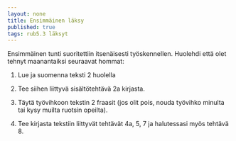 ```yaml
---
layout: none
title: Ensimmäinen läksy
published: true
tags: rub5.3 läksyt
---
```

Ensimmäinen tunti suoritettiin itsenäisesti työskennellen. Huolehdi että olet tehnyt maanantaiksi seuraavat hommat:

1. Lue ja suomenna teksti 2 huolella

2. Tee siihen liittyvä sisältötehtävä 2a kirjasta.

3. Täytä työvihkoon tekstin 2 fraasit (jos olit pois, nouda työvihko minulta tai kysy muilta ruotsin opeilta).

4. Tee kirjasta tekstiin liittyvät tehtävät 4a, 5, 7 ja halutessasi myös tehtävä 8.
